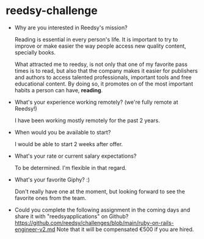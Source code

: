 # reedsy-challenge

- Why are you interested in Reedsy's mission?
    
    Reading is essential in every person's life. It is important to try to improve or make easier the way people access new quality content, specially books.

    What attracted me to reedsy, is not only that one of my favorite pass times is to read, but also that the company makes it easier for publishers and authors to access talented professionals, important tools and free educational content. By doing so, it promotes on of the most important habits a person can have, **reading**.

- What's your experience working remotely? (we're fully remote at Reedsy!)

    I have been working mostly remotely for the past 2 years.

- When would you be available to start?

    I would be able to start 2 weeks after offer.

- What's your rate or current salary expectations?

    To be determined. I'm flexible in that regard.

- What's your favorite Giphy? :)

    Don't really have one at the moment, but looking forward to see the favorite ones from the team.

- Could you complete the following assignment in the coming days and share it with "reedsyapplications" on Github? https://github.com/reedsy/challenges/blob/main/ruby-on-rails-engineer-v2.md
Note that it will be compensated €500 if you are hired.

